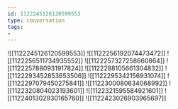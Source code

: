 ```yaml
---
id: 1122245126120599553
type: conversation
tags:
- 
---
```

![[1122245126120599553]]
![[1122256192074473472]]
![[1122256511734935552]]
![[1122257327258660864]]
![[1122257880931917824]]
![[1122288105661304832]]
![[1122293452853653506]]
![[1122295342156931074]]
![[1122297079450275841]]
![[1122300080634068992]]
![[1122320804023193601]]
![[1122321595584921601]]
![[1122401302930165760]]
![[1122423026903965697]]

